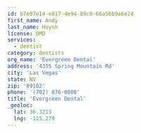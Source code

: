 ```yaml
---
id: b7e07e14-e817-4e94-89c0-66a56b9a6e24
first_name: Andy
last_name: Huynh
license: DMD
services:
  - dentist
category: dentists
org_name: 'Evergreen Dental'
address: '4355 Spring Mountain Rd'
city: 'Las Vegas'
state: NV
zip: '89102'
phone: '(702) 876-0808'
title: 'Evergreen Dental'
_geoloc:
  lat: 36.3213
  lng: -115.279
---
```

